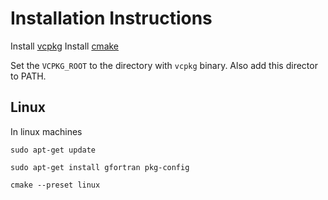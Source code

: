 # Installation Instructions

Install [vcpkg](https://github.com/microsoft/vcpkg.git)
Install [cmake](https://cmake.org/)

Set the `VCPKG_ROOT` to the directory with `vcpkg` binary. Also add this director to PATH.

## Linux

In linux machines

`sudo apt-get update`

`sudo apt-get install gfortran pkg-config`

`cmake --preset linux`


